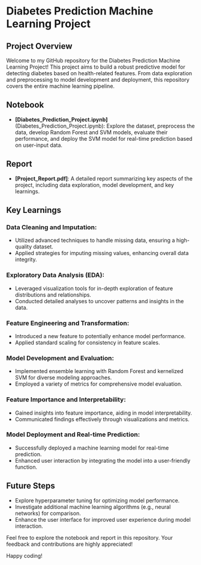 # Diabetes Prediction Machine Learning Project

## Project Overview

Welcome to my GitHub repository for the Diabetes Prediction Machine Learning Project! This project aims to build a robust predictive model for detecting diabetes based on health-related features. From data exploration and preprocessing to model development and deployment, this repository covers the entire machine learning pipeline.

## Notebook

- **[Diabetes_Prediction_Project.ipynb]**(Diabetes_Prediction_Project.ipynb): Explore the dataset, preprocess the data, develop Random Forest and SVM models, evaluate their performance, and deploy the SVM model for real-time prediction based on user-input data.

## Report

- **[Project_Report.pdf]**: A detailed report summarizing key aspects of the project, including data exploration, model development, and key learnings.

## Key Learnings

### Data Cleaning and Imputation:

- Utilized advanced techniques to handle missing data, ensuring a high-quality dataset.
- Applied strategies for imputing missing values, enhancing overall data integrity.

### Exploratory Data Analysis (EDA):

- Leveraged visualization tools for in-depth exploration of feature distributions and relationships.
- Conducted detailed analyses to uncover patterns and insights in the data.

### Feature Engineering and Transformation:

- Introduced a new feature to potentially enhance model performance.
- Applied standard scaling for consistency in feature scales.

### Model Development and Evaluation:

- Implemented ensemble learning with Random Forest and kernelized SVM for diverse modeling approaches.
- Employed a variety of metrics for comprehensive model evaluation.

### Feature Importance and Interpretability:

- Gained insights into feature importance, aiding in model interpretability.
- Communicated findings effectively through visualizations and metrics.

### Model Deployment and Real-time Prediction:

- Successfully deployed a machine learning model for real-time prediction.
- Enhanced user interaction by integrating the model into a user-friendly function.

## Future Steps

- Explore hyperparameter tuning for optimizing model performance.
- Investigate additional machine learning algorithms (e.g., neural networks) for comparison.
- Enhance the user interface for improved user experience during model interaction.

Feel free to explore the notebook and report in this repository. Your feedback and contributions are highly appreciated!

Happy coding!
